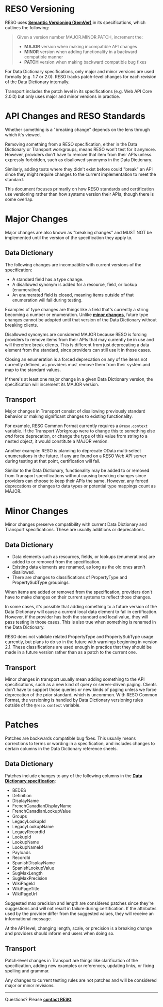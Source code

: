 # RESO Versioning
RESO uses [**Semantic Versioning (SemVer)**](https://semver.org/) in its specifications, which outlines the following:

> Given a version number MAJOR.MINOR.PATCH, increment the:
>   * **MAJOR** version when making incompatible API changes
>   * **MINOR** version when adding functionality in a backward compatible manner
>   * **PATCH** version when making backward compatible bug fixes

For Data Dictionary specifications, only major and minor versions are used formally (e.g. 1.7 or 2.0). RESO tracks patch-level changes for each revision of the Data Dictionary internally.

Transport includes the patch level in its specifications (e.g. Web API Core 2.0.0) but only uses major and minor versions in practice.

# API Changes and RESO Standards
Whether something is a "breaking change" depends on the lens through which it's viewed.

Removing something from a RESO specification, either in the Data Dictionary or Transport workgroups, means RESO won't test for it anymore. However, providers don't have to remove that item from their APIs unless expressly forbidden, such as disallowed synonyms in the Data Dictionary.

Similarly, adding tests where they didn't exist before could "break" an API since they might require changes to the current implementation to meet the standard.

This document focuses primarily on how RESO standards and certification use versioning rather than how systems version their APIs, though there is some overlap. 

# Major Changes
Major changes are also known as "breaking changes" and MUST NOT be implemented until the version of the specification they apply to.

## Data Dictionary
The following changes are incompatible with current versions of the specification:
* A standard field has a type change.
* A disallowed synonym is added for a resource, field, or lookup (enumeration).
* An enumerated field is closed, meaning items outside of that enumeration will fail during testing.

Examples of type changes are things like a field that's currently a string becoming a number or enumeration. Unlike [**minor changes**](#minor-changes), future type changes cannot be adopted until that version of the Data Dictionary without breaking clients. 

Disallowed synonyms are considered MAJOR because RESO is forcing providers to remove items from their APIs that may currently be in use and will therefore break clients. This is different from just deprecating a data element from the standard, since providers can still use it in those cases. 

Closing an enumeration is a forced deprecation on any of the items not currently defined, as providers must remove them from their system and map to the standard values.

If there's at least one major change in a given Data Dictionary version, the specification will increment its MAJOR version.

## Transport
Major changes in Transport consist of disallowing previously standard behavior or making significant changes to existing functionality.

For example, RESO Common Format currently requires a `@reso.context` variable. If the Transport Workgroup were to change this to something else _and_ force deprecation, or change the type of this value from string to a nested object, it would constitute a MAJOR version. 

Another example: RESO is planning to deprecate OData multi-select enumerations in the future. If any are found on a RESO Web API server during testing at that point, certification will fail.

Similar to the Data Dictionary, functionality may be added to or removed from Transport specifications without causing breaking changes since providers can choose to keep their APIs the same. However, any forced deprecations or changes to data types or potential type mappings count as MAJOR.

# Minor Changes
Minor changes preserve compatibility with current Data Dictionary and Transport specifications. These are usually additions or deprecations.

## Data Dictionary
* Data elements such as resources, fields, or lookups (enumerations) are added to or removed from the specification.
* Existing data elements are renamed, as long as the old ones aren't disallowed.
* There are changes to classifications of PropertyType and PropertySubType groupings.

When items are added or removed from the specification, providers don't have to make changes on their current systems to reflect those changes.

In some cases, it's possible that adding something to a future version of the Data Dictionary will cause a current local data element to fail in certification. However, if the provider has both the standard and local value, they will pass testing in those cases. This is also true when something is renamed in the Data Dictionary.

RESO does not validate related PropertyType and PropertySubType usage currently, but plans to do so in the future with warnings beginning in version 2.1. These classifications are used enough in practice that they should be made in a future version rather than as a patch to the current one.

## Transport
Minor changes in transport usually mean adding something to the API specifications, such as a new kind of query or server-driven paging. Clients don't have to support those queries or new kinds of paging unless we force deprecation of the prior standard, which is uncommon. With RESO Common Format, the versioning is handled by Data Dictionary versioning rules outside of the `@reso.context` variable.

# Patches
Patches are backwards compatible bug fixes. This usually means corrections to terms or wording in a specification, and includes changes to certain columns in the Data Dictionary reference sheets.

## Data Dictionary
Patches include changes to any of the following columns in the [**Data Dictionary specification**](https://docs.google.com/spreadsheets/d/1eOB4Nv3wrAayB1av7n2AWPBRWDeB-UkiDa8h8cdsIEI/edit?gid=1912290910#gid=1912290910):

* BEDES
* Definition
* DisplayName
* FrenchCanadianDisplayName
* FrenchCanadianLookupValue
* Groups
* LegacyLookupId
* LegacyLookupName
* LegacyRecordId
* LookupId
* LookupName
* LookupNameId
* Payloads
* RecordId
* SpanishDisplayName
* SpanishLookupValue
* SugMaxLength
* SugMaxPrecision
* WikiPageId
* WikiPageTitle
* WikiPageUrl

Suggested max precision and length are considered patches since they're suggestions and will not result in failure during certification. If the attributes used by the provider differ from the suggested values, they will receive an informational message. 

At the API level, changing length, scale, or precision is a breaking change and providers should inform end users when doing so. 

## Transport
Patch-level changes in Transport are things like clarification of the specification, adding new examples or references, updating links, or fixing spelling and grammar.

Any changes to current testing rules are not patches and will be considered major or minor revisions.

---

Questions? Please [**contact RESO**](mailto:transport@reso.org).

